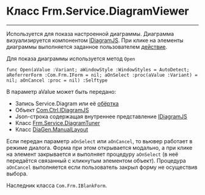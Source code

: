 ﻿---
Link: .Frm.Service.DiagramViewer
---

# Класс Frm.Service.DiagramViewer
---

Используется для показа настроенной диаграммы.
Диаграмма визуализируется компонентом [IDiagramJS](topic:Com.Custom.ComClasses.Ctrl.IDiagramJS.Default).
При клике на элементы диаграммы выполняется заданное пользователем [действие](topic:.Custom.BasClasses.Diagram.Action).

Для показа диаграммы используется метод `Open`
```
func Open(aValue :Variant; aWindowStyle :WindowStyles = AutoDetect; aReferrerForm :Com.Frm.IForm = nil; aOnSelect :proc(aValue :Variant) = nil; aOnCancel :proc = nil) :Selftype
```
В параметр aValue может быть передано:
* Запись Service.Diagram или её [обёртка](topic:.Custom.BasClasses.Diagram.DiagramRec)
* Объект [Com.Ctrl.IDiagramJS](topic:Com.Custom.ComClasses.Ctrl.IDiagramJS.Default)
* Json-строка содержащая внутреннее представление [IDiagramJS](topic:Com.Custom.ComClasses.Ctrl.IDiagramJS.Default)
* Класс [Frm.Service.DiagramTuner](topic:.Custom.BasClasses.Diagram.DiagramTuner)
* Класс [DiaGen.ManualLayout](topic:.Custom.BasClasses.Diagram.ManualLayout)

Если передан параметр `aOnSelect` или `aOnCancel`, то вьювер работает в режиме диалога.
Форма при этом открывается модально, а при клике на элемент закрывается и
выполняет процедуру `aOnSelect` (в неё передаётся связанный с кликнутым элементом объект).
Процедура `aOnCancel` выполняется если пользователь закрыл форму не осуществив выбора.

Наследник класса `Com.Frm.IBlankForm`.